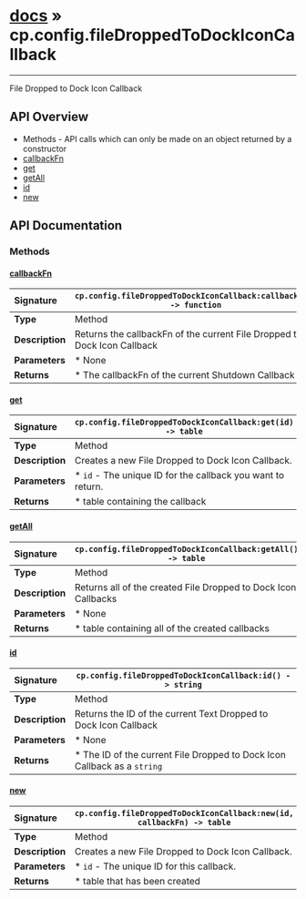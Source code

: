 # [docs](index.md) » cp.config.fileDroppedToDockIconCallback
---

File Dropped to Dock Icon Callback

## API Overview
* Methods - API calls which can only be made on an object returned by a constructor
 * [callbackFn](#callbackfn)
 * [get](#get)
 * [getAll](#getall)
 * [id](#id)
 * [new](#new)

## API Documentation

### Methods

#### [callbackFn](#callbackfn)
| <span style="float: left;">**Signature**</span> | <span style="float: left;">`cp.config.fileDroppedToDockIconCallback:callbackFn() -> function` </span>                                                          |
| -----------------------------------------------------|---------------------------------------------------------------------------------------------------------|
| **Type**                                             | Method                                                                                         |
| **Description**                                      | Returns the callbackFn of the current File Dropped to Dock Icon Callback                                                                                         |
| **Parameters**                                       | * None                                       |
| **Returns**                                          |  * The callbackFn of the current Shutdown Callback                                                |

#### [get](#get)
| <span style="float: left;">**Signature**</span> | <span style="float: left;">`cp.config.fileDroppedToDockIconCallback:get(id) -> table` </span>                                                          |
| -----------------------------------------------------|---------------------------------------------------------------------------------------------------------|
| **Type**                                             | Method                                                                                         |
| **Description**                                      | Creates a new File Dropped to Dock Icon Callback.                                                                                         |
| **Parameters**                                       | * `id`		- The unique ID for the callback you want to return.                                       |
| **Returns**                                          |  * table containing the callback                                                |

#### [getAll](#getall)
| <span style="float: left;">**Signature**</span> | <span style="float: left;">`cp.config.fileDroppedToDockIconCallback:getAll() -> table` </span>                                                          |
| -----------------------------------------------------|---------------------------------------------------------------------------------------------------------|
| **Type**                                             | Method                                                                                         |
| **Description**                                      | Returns all of the created File Dropped to Dock Icon Callbacks                                                                                         |
| **Parameters**                                       | * None                                       |
| **Returns**                                          |  * table containing all of the created callbacks                                                |

#### [id](#id)
| <span style="float: left;">**Signature**</span> | <span style="float: left;">`cp.config.fileDroppedToDockIconCallback:id() -> string` </span>                                                          |
| -----------------------------------------------------|---------------------------------------------------------------------------------------------------------|
| **Type**                                             | Method                                                                                         |
| **Description**                                      | Returns the ID of the current Text Dropped to Dock Icon Callback                                                                                         |
| **Parameters**                                       | * None                                       |
| **Returns**                                          |  * The ID of the current File Dropped to Dock Icon Callback as a `string`                                                |

#### [new](#new)
| <span style="float: left;">**Signature**</span> | <span style="float: left;">`cp.config.fileDroppedToDockIconCallback:new(id, callbackFn) -> table` </span>                                                          |
| -----------------------------------------------------|---------------------------------------------------------------------------------------------------------|
| **Type**                                             | Method                                                                                         |
| **Description**                                      | Creates a new File Dropped to Dock Icon Callback.                                                                                         |
| **Parameters**                                       | * `id`		- The unique ID for this callback.                                       |
| **Returns**                                          |  * table that has been created                                                |

